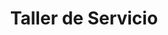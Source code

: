 ---
title: "Taller de Servicio"
url: /libres/taller-de-servicio/
shop: reparación de automóviles
---